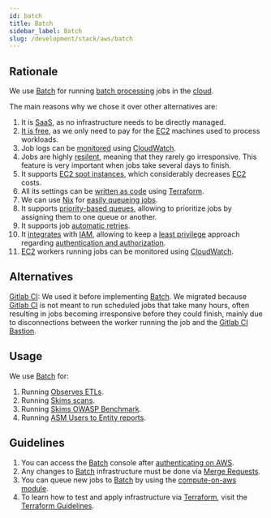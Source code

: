 ```yaml
---
id: batch
title: Batch
sidebar_label: Batch
slug: /development/stack/aws/batch
---
```


## Rationale

We use [Batch][BATCH] for
running [batch processing](https://en.wikipedia.org/wiki/Batch_processing)
jobs in the [cloud](https://en.wikipedia.org/wiki/Cloud_computing).

The main reasons why we chose it
over other alternatives are:

1. It is
    [SaaS](https://en.wikipedia.org/wiki/Software_as_a_service),
    as no infrastructure needs to be directly managed.
1. [It is free](https://aws.amazon.com/batch/pricing/),
    as we only need to pay
    for the [EC2][EC2] machines
    used to process workloads.
1. Job logs can be [monitored](https://docs.aws.amazon.com/batch/latest/userguide/using_cloudwatch_logs.html)
    using [CloudWatch](/development/stack/aws/cloudwatch/).
1. Jobs are highly
    [resilent](https://en.wikipedia.org/wiki/Resilience_(network)),
    meaning that they rarely
    go irresponsive.
    This feature is very important
    when jobs take several days to finish.
1. It supports
    [EC2 spot instances](https://gitlab.com/fluidattacks/product/-/blob/89f27281c773baa55b70b8fd37cff8b802edf2e7/makes/applications/makes/compute/src/terraform/aws_batch.tf#L138),
    which considerably decreases [EC2][EC2]
    costs.
1. All its settings can be
    [written as code](https://registry.terraform.io/providers/hashicorp/aws/latest/docs/resources/batch_compute_environment)
    using
    [Terraform](/development/stack/terraform/).
1. We can use [Nix](https://nixos.org/)
    for [easily queueing jobs](https://gitlab.com/fluidattacks/product/-/blob/89f27281c773baa55b70b8fd37cff8b802edf2e7/makes/applications/observes/scheduled/on-aws/dif-gitlab-etl/default.nix).
1. It supports
    [priority-based queues](https://gitlab.com/fluidattacks/product/-/blob/89f27281c773baa55b70b8fd37cff8b802edf2e7/makes/applications/makes/compute/src/terraform/aws_batch.tf#L159),
    allowing to prioritize jobs
    by assigning them
    to one queue or another.
1. It supports job
    [automatic retries](https://docs.aws.amazon.com/batch/latest/userguide/job_retries.html).
1. It
    [integrates](https://docs.aws.amazon.com/batch/latest/userguide/batch-supported-iam-actions-resources.html)
    with
    [IAM](/development/stack/aws/iam/),
    allowing to keep a
    [least privilege](/criteria/requirements/186)
    approach
    regarding
    [authentication and authorization](https://securityboulevard.com/2020/06/authentication-vs-authorization-defined-whats-the-difference-infographic/).
1. [EC2][EC2] workers
    running jobs can be monitored
    using [CloudWatch](/development/stack/aws/cloudwatch/).

## Alternatives

[Gitlab CI](/development/stack/gitlab-ci/):
We used it before implementing [Batch][BATCH].
We migrated because [Gitlab CI](/development/stack/gitlab-ci/)
is not meant to run
scheduled jobs
that take many hours,
often resulting in jobs
becoming irresponsive
before they could finish,
mainly due to disconnections between the
worker running the job and the
[Gitlab CI Bastion](https://docs.gitlab.com/runner/configuration/autoscale.html).

## Usage

We use [Batch][BATCH] for:

1. Running [Observes ETLs](https://gitlab.com/fluidattacks/product/-/tree/89f27281c773baa55b70b8fd37cff8b802edf2e7/makes/applications/observes/scheduled/on-aws).
1. Running [Skims scans](https://gitlab.com/fluidattacks/product/-/tree/89f27281c773baa55b70b8fd37cff8b802edf2e7/makes/applications/skims/process-groups-on-aws).
1. Running [Skims OWASP Benchmark](https://gitlab.com/fluidattacks/product/-/tree/89f27281c773baa55b70b8fd37cff8b802edf2e7/makes/applications/skims/owasp-benchmark-on-aws).
1. Running [ASM Users to Entity reports](https://gitlab.com/fluidattacks/product/-/blob/89f27281c773baa55b70b8fd37cff8b802edf2e7/makes/applications/integrates/subscriptions/user-to-entity-on-aws/default.nix).

## Guidelines

1. You can access the
    [Batch][BATCH] console
    after [authenticating on AWS](/development/stack/aws#guidelines).
1. Any changes to
    [Batch][BATCH]
    infrastructure must be done via
    [Merge Requests](https://docs.gitlab.com/ee/user/project/merge_requests/).
1. You can queue new jobs to [Batch][BATCH]
    by using the
    [compute-on-aws module](https://gitlab.com/fluidattacks/product/-/tree/89f27281c773baa55b70b8fd37cff8b802edf2e7/makes/utils/compute-on-aws).
1. To learn how to test and apply infrastructure via [Terraform](/development/stack/terraform/),
    visit the
    [Terraform Guidelines](/development/stack/terraform#guidelines).

[BATCH]: https://aws.amazon.com/batch/
[EC2]: /development/stack/aws/ec2/
